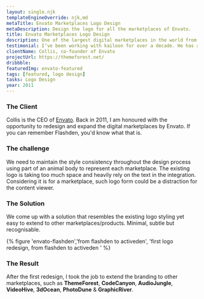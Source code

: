 ```yaml
---
layout: single.njk
templateEngineOverride: njk,md
metaTitle: Envato Marketplaces Logo Design
metaDescription: Design the logo for all the marketplaces of Envato.
title: Envato Marketplaces Logo Design
description: One of the largest digital marketplaces in the world from Envato.
testimonial: I’ve been working with kailoon for over a decade. He has a great combination of creativity, reliability and industry knowledge. He’s also a good human being and I would happily recommend him to anyone who needs someone with a lot of industry expertise.
clientName: Collis, co-founder of Envato
projectUrl: https://themeforest.net/
dribbble:
featuredImg: envato-featured
tags: [featured, logo design]
tasks: Logo Design
year: 2011
---
```


<div class="col-start-2 col-end-10">

### The Client

Collis is the CEO of [Envato](https://envato.com 'visit external website'). Back in 2011, I am honoured with the opportunity to redesign and expand the digital marketplaces by Envato. If you can remember Flashden, you'd know what that is.

### The challenge

We need to maintain the style consistency throughout the design process using part of an animal body to represent each marketplace. The existing logo is taking too much space and heavily rely on the text in the integration. Considering it is for a marketplace, such logo form could be a distraction for the content viewer.

### The Solution

We come up with a solution that resembles the existing logo styling yet easy to extend to other marketplaces/products. Minimal, subtle but recognisable.

{% figure 'envato-flashden','from flashden to activeden', 'first logo redesign, from flashden to activeden ' %}

### The Result

After the first redesign, I took the job to extend the branding to other marketplaces, such as **ThemeForest**, **CodeCanyon**, **AudioJungle**, **VideoHive**, **3dOcean**, **PhotoDune** & **GraphicRiver**.

</div>
